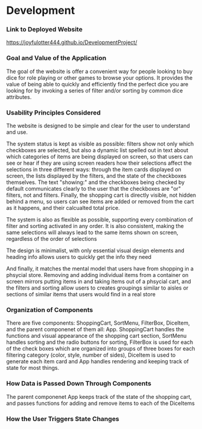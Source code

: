 # Development

### Link to Deployed Website
https://joyfulotter444.github.io/DevelopmentProject/

### Goal and Value of the Application
The goal of the website is offer a convenient way for people looking to buy dice
for role playing or other games to browse your options. It provides the value of
being able to quickly and efficiently find the perfect dice you are looking for
by invoking a series of filter and/or sorting by common dice attributes.

### Usability Principles Considered
The website is designed to be simple and clear for the user to understand and
use. 

The system status is kept as visible as possible: filters show not only
which checkboxes are selected, but also a dynamic list spelled out in text about
which categories of items are being displayed on screen, so that users can see
or hear if they are using screen readers how their selections affect the 
selections in three different ways: through the item cards displayed on screen,
the lists displayed by the filters, and the state of the checkboxes themselves.
The text "showing:" and the checkboxes being checked by default communicates 
clearly to the user that the checkboxes are "or" filters, not and filters.
Finally, the shopping cart is directly visible, not hidden behind a menu,
so users can see items are added or removed from the cart as it happens, and
their calcualted total price.

The system is also as flexible as possible, supporting every combination
of filter and sorting activated in any order. 
It is also consistent, making the same selections will always lead to the same
items shown on screen, regardless of the order of selections

The design is minimalist, with only essential visual design elements and heading
info allows users to quickly get the info they need

And finally, it matches the mental model that users have from shopping in a 
phsycial store. Removing and adding individual items from a container on screen
mirrors putting items in and taking items out of a phsycial cart, and the
filters and sorting allow users to creates groupings similar to aisles or
sections of similar items that users would find in a real store

### Organization of Components
There are five components: ShoppingCart, SortMenu, FilterBox, DiceItem,
and the parent componenet of them all: App. ShoppingCart handles the functions
and visual appearance of the shopping cart section, SortMenu handles sorting
and the radio buttons for sorting, FilterBox is used for each of the check boxes
which are organized into groups of three boxes for each filtering category 
(color, style, number of sides), DiceItem is used to generate each item card
and App handles rendering and keeping track of state for most things.


### How Data is Passed Down Through Components
The parent componenet App keeps track of the state of the shopping cart, and
passes functions for adding and remove items to each of the DiceItems

### How the User Triggers State Changes

